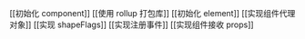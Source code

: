 [[初始化 component]]
[[使用 rollup 打包库]]
[[初始化 element]]
[[实现组件代理对象]]
[[实现 shapeFlags]]
[[实现注册事件]]
[[实现组件接收 props]]